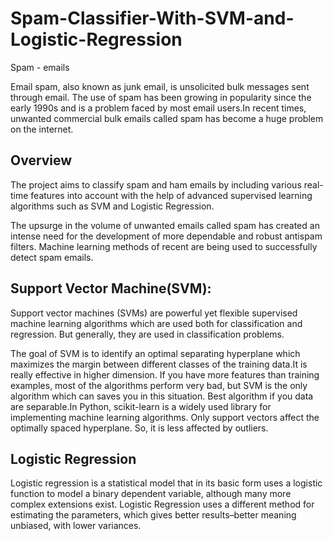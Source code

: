 # Spam-Classifier-With-SVM-and-Logistic-Regression

Spam - emails

Email spam, also known as junk email, is unsolicited bulk messages sent through email. The use of spam has been growing in popularity since the early 1990s and is a problem faced by most email users.In recent times, unwanted commercial bulk emails called spam has become a huge problem on the internet. 

## Overview

The project aims to classify spam and ham emails by including various real-time features into account with the help of advanced supervised learning algorithms such as SVM and Logistic Regression.

The upsurge in the volume of unwanted emails called spam has created an intense need for the development of more dependable and robust antispam filters. Machine learning methods of recent are being used to successfully detect  spam emails.


## Support Vector Machine(SVM):

Support vector machines (SVMs) are powerful yet flexible supervised machine learning algorithms which are used both for classification and regression. But generally, they are used in classification problems.

The goal of SVM is to identify an optimal separating hyperplane which maximizes the margin between different classes of the training data.It is really effective in higher dimension. If you have more features than training examples, most of the algorithms perform very bad, but SVM is the only algorithm which can saves you in this situation.
Best algorithm if you data are separable.In Python, scikit-learn is a widely used library for implementing machine learning algorithms.
Only support vectors affect the optimally spaced hyperplane. So, it is less affected by outliers.

## Logistic Regression

Logistic regression is a statistical model that in its basic form uses a logistic function to model a binary dependent variable, although many more complex extensions exist. Logistic Regression uses a different method for estimating the parameters, which gives better results–better meaning unbiased, with lower variances.

